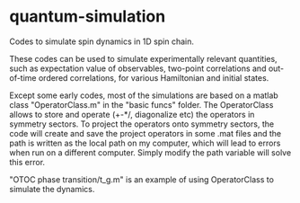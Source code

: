 # quantum-simulation
Codes to simulate spin dynamics in 1D spin chain.

These codes can be used to simulate experimentally relevant quantities, such as expectation value of observables, two-point correlations and out-of-time ordered correlations, for various Hamiltonian and initial states.

Except some early codes, most of the simulations are based on a matlab class "OperatorClass.m" in the "basic funcs" folder. The OperatorClass allows to store and operate (+-*/, diagonalize etc) the operators in symmetry sectors.
To project the operators onto symmetry sectors, the code will create and save the project operators in some .mat files and the path is written as the local path on my computer, which will lead to errors when run on a different computer. Simply modify the path variable will solve this error.

"OTOC phase transition/t_g.m" is an example of using OperatorClass to simulate the dynamics.
